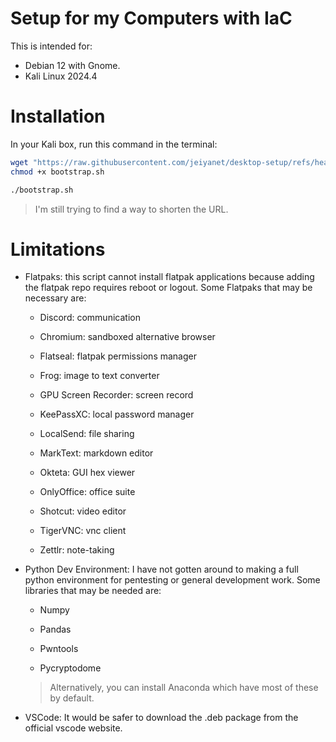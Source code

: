 # Setup for my Computers with IaC

This is intended for: 

- Debian 12 with Gnome.
- Kali Linux 2024.4

# Installation

In your Kali box, run this command in the terminal:

```bash
wget "https://raw.githubusercontent.com/jeiyanet/desktop-setup/refs/heads/main/deploy/bootstrap.sh" && \
chmod +x bootstrap.sh
```

```bash
./bootstrap.sh
```

> I'm still trying to find a way to shorten the URL.

# Limitations

- Flatpaks: this script cannot install flatpak applications because adding the flatpak repo requires reboot or logout. Some Flatpaks that may be necessary are:
  
  - Discord: communication
  
  - Chromium: sandboxed alternative browser
  
  - Flatseal: flatpak permissions manager
  
  - Frog: image to text converter
  
  - GPU Screen Recorder: screen record
  
  - KeePassXC: local password manager
  
  - LocalSend: file sharing
  
  - MarkText: markdown editor
  
  - Okteta: GUI hex viewer
  
  - OnlyOffice: office suite
  
  - Shotcut: video editor
  
  - TigerVNC: vnc client
  
  - Zettlr: note-taking

- Python Dev Environment: I have not gotten around to making a full python environment for pentesting or general development work. Some libraries that may be needed are:
  
  - Numpy
  
  - Pandas
  
  - Pwntools
  
  - Pycryptodome
  
  > Alternatively, you can install Anaconda which have most of these by default.

- VSCode: It would be safer to download the .deb package from the official vscode website.
